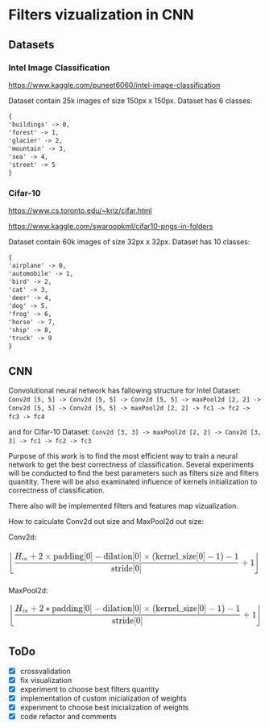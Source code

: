 # Filters vizualization in CNN

## Datasets

### Intel Image Classification

https://www.kaggle.com/puneet6060/intel-image-classification

Dataset contain 25k images of size 150px x 150px. Dataset has 6 classes:

```
{
'buildings' -> 0,
'forest' -> 1,
'glacier' -> 2,
'mountain' -> 3,
'sea' -> 4,
'street' -> 5
}
```

### Cifar-10

https://www.cs.toronto.edu/~kriz/cifar.html

https://www.kaggle.com/swaroopkml/cifar10-pngs-in-folders

Dataset contain 60k images of size 32px x 32px. Dataset has 10 classes:

```
{
'airplane' -> 0,
'automobile' -> 1,
'bird' -> 2,
'cat' -> 3,
'deer' -> 4,
'dog' -> 5,
'frog' -> 6,
'horse' -> 7,
'ship' -> 8,
'truck' -> 9
}
```

## CNN

Convolutional neural network has fallowing structure for Intel Dataset: `Conv2d [5, 5] -> Conv2d [5, 5] -> Conv2d [5, 5] -> maxPool2d [2, 2] -> Conv2d [5, 5] -> Conv2d [5, 5] -> maxPool2d [2, 2] -> fc1 -> fc2 -> fc3 -> fc4`

and for Cifar-10 Dataset:
`Conv2d [3, 3] -> maxPool2d [2, 2] -> Conv2d [3, 3] -> fc1 -> fc2 -> fc3`

Purpose of this work is to find the most efficient way to train a neural network to get the best correctness of classification.
Several experiments will be conducted to find the best parameters such as filters size and filters quanitity.
There will be also examinated influence of kernels initialization to correctness of classification.

There also will be implemented filters and features map vizualization.

How to calculate Conv2d out size and MaxPool2d out size:

Conv2d:

![image info](./doc/conv2d_out.png)

MaxPool2d:

![image info](./doc/maxpool2d_out.png)

## ToDo

- [x] crossvalidation
- [x] fix visualization
- [x] experiment to choose best filters quantity
- [x] implementation of custom inicialization of weights
- [x] experiment to choose best inicialization of weights
- [x] code refactor and comments

